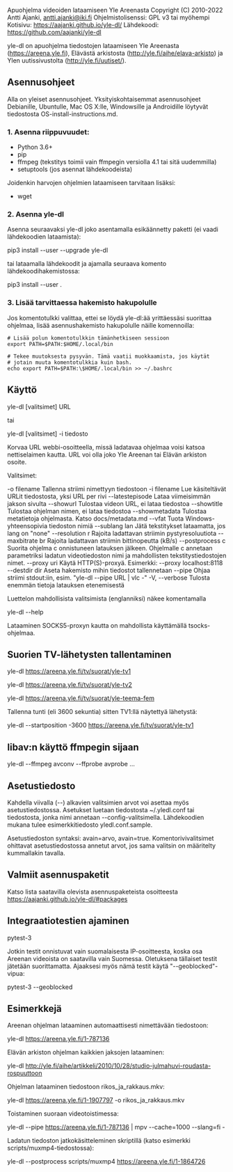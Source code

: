 Apuohjelma videoiden lataamiseen Yle Areenasta
Copyright (C) 2010-2022 Antti Ajanki, antti.ajanki@iki.fi
Ohjelmistolisenssi: GPL v3 tai myöhempi
Kotisivu: https://aajanki.github.io/yle-dl/
Lähdekoodi: https://github.com/aajanki/yle-dl

yle-dl on apuohjelma tiedostojen lataamiseen Yle Areenasta
(https://areena.yle.fi), Elävästä arkistosta
(http://yle.fi/aihe/elava-arkisto) ja Ylen uutissivustolta
(http://yle.fi/uutiset/).

Asennusohjeet
-------------

Alla on yleiset asennusohjeet. Yksityiskohtaisemmat asennusohjeet
Debianille, Ubuntulle, Mac OS X:lle, Windowsille ja Androidille
löytyvät tiedostosta OS-install-instructions.md.

### 1. Asenna riippuvuudet:

* Python 3.6+
* pip
* ffmpeg (tekstitys toimii vain ffmpegin versiolla 4.1 tai sitä uudemmilla)
* setuptools (jos asennat lähdekoodeista)

Joidenkin harvojen ohjelmien lataamiseen tarvitaan lisäksi:

* wget

### 2. Asenna yle-dl

Asenna seuraavaksi yle-dl joko asentamalla esikäännetty paketti (ei
vaadi lähdekoodien lataamista):

pip3 install --user --upgrade yle-dl

tai lataamalla lähdekoodit ja ajamalla seuraava komento
lähdekoodihakemistossa:

pip3 install --user .

### 3. Lisää tarvittaessa hakemisto hakupolulle

Jos komentotulkki valittaa, ettei se löydä yle-dl:ää yrittäessäsi suorittaa ohjelmaa, lisää asennushakemisto hakupolulle näille komennoilla:
```
# Lisää polun komentotulkkin tämänhetkiseen sessioon
export PATH=$PATH:$HOME/.local/bin

# Tekee muutoksesta pysyvän. Tämä vaatii muokkaamista, jos käytät
# jotain muuta komentotulkkia kuin bash.
echo export PATH=$PATH:\$HOME/.local/bin >> ~/.bashrc
```


Käyttö
------

yle-dl [valitsimet] URL

tai

yle-dl [valitsimet] -i tiedosto


Korvaa URL webbi-osoitteella, missä ladatavaa ohjelmaa voisi katsoa
nettiselaimen kautta. URL voi olla joko Yle Areenan tai Elävän
arkiston osoite.

Valitsimet:

-o filename     Tallenna striimi nimettyyn tiedostoon
-i filename     Lue käsiteltävät URLit tiedostosta, yksi URL per rivi
--latestepisode Lataa viimeisimmän jakson sivulta
--showurl       Tulostaa videon URL, ei lataa tiedostoa
--showtitle     Tulostaa ohjelman nimen, ei lataa tiedostoa
--showmetadata  Tulostaa metatietoja ohjelmasta. Katso docs/metadata.md
--vfat          Tuota Windows-yhteensopivia tiedoston nimiä
--sublang lan   Jätä tekstitykset lataamatta, jos lang on "none"
--resolution r  Rajoita ladattavan striimin pystyresoluutiota
--maxbitrate br Rajoita ladattavan striimin bittinopeutta (kB/s)
--postprocess c Suorita ohjelma c onnistuneen latauksen jälkeen.
                Ohjelmalle c annetaan parametriksi ladatun videotiedoston nimi
                ja mahdollisten tekstitystiedostojen nimet.
--proxy uri     Käytä HTTP(S)-proxyä. Esimerkki: --proxy localhost:8118
--destdir dir   Aseta hakemisto mihin tiedostot tallennetaan
--pipe          Ohjaa striimi stdout:iin, esim. "yle-dl --pipe URL | vlc -"
-V, --verbose   Tulosta enemmän tietoja latauksen etenemisestä

Luettelon mahdollisista valitsimista (englanniksi) näkee
komentamalla

yle-dl --help

Lataaminen SOCKS5-proxyn kautta on mahdollista käyttämällä
tsocks-ohjelmaa.


Suorien TV-lähetysten tallentaminen
-----------------------------------

yle-dl https://areena.yle.fi/tv/suorat/yle-tv1

yle-dl https://areena.yle.fi/tv/suorat/yle-tv2

yle-dl https://areena.yle.fi/tv/suorat/yle-teema-fem


Tallenna tunti (eli 3600 sekuntia) sitten TV1:llä näytettyä lähetystä:

yle-dl --startposition -3600 https://areena.yle.fi/tv/suorat/yle-tv1


libav:n käyttö ffmpegin sijaan
------------------------------

yle-dl --ffmpeg avconv --ffprobe avprobe ...


Asetustiedosto
--------------

Kahdella viivalla (--) alkavien valitsimien arvot voi asettaa myös
asetustiedostossa. Asetukset luetaan tiedostosta ~/.yledl.conf tai
tiedostosta, jonka nimi annetaan --config-valitsimella. Lähdekoodien
mukana tulee esimerkkitiedosto yledl.conf.sample.

Asetustiedoston syntaksi: avain=arvo, avain=true.
Komentorivivalitsimet ohittavat asetustiedostossa annetut arvot, jos
sama valitsin on määritelty kummallakin tavalla.


Valmiit asennuspaketit
----------------------

Katso lista saatavilla olevista asennuspaketeista osoitteesta
https://aajanki.github.io/yle-dl/#packages


Integraatiotestien ajaminen
---------------------------

pytest-3

Jotkin testit onnistuvat vain suomalaisesta IP-osoitteesta, koska osa
Areenan videoista on saatavilla vain Suomessa. Oletuksena tällaiset
testit jätetään suorittamatta. Ajaaksesi myös nämä testit käytä
"--geoblocked"-vipua:

pytest-3 --geoblocked


Esimerkkejä
-----------

Areenan ohjelman lataaminen automaattisesti nimettävään tiedostoon:

  yle-dl https://areena.yle.fi/1-787136

Elävän arkiston ohjelman kaikkien jaksojen lataaminen:

  yle-dl http://yle.fi/aihe/artikkeli/2010/10/28/studio-julmahuvi-roudasta-rospuuttoon

Ohjelman lataaminen tiedostoon rikos_ja_rakkaus.mkv:

  yle-dl https://areena.yle.fi/1-1907797 -o rikos_ja_rakkaus.mkv

Toistaminen suoraan videotoistimessa:

  yle-dl --pipe https://areena.yle.fi/1-787136 | mpv --cache=1000 --slang=fi -

Ladatun tiedoston jatkokäsitteleminen skriptillä (katso esimerkki
scripts/muxmp4-tiedostossa):

  yle-dl --postprocess scripts/muxmp4 https://areena.yle.fi/1-1864726
